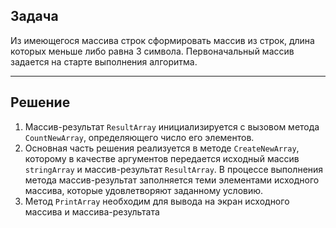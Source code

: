 ## Задача

Из имеющегося массива строк сформировать массив из строк, длина которых меньше либо равна 3 символа. 
Первоначальный массив задается на старте выполнения алгоритма.

------------------
## Решение
1. Массив-результат `ResultArray` инициализируется с вызовом метода `CountNewArray`, определяющего число его элементов.
2. Основная часть решения реализуется в методе `CreateNewArray`, которому в качестве аргументов передается исходный массив `stringArray` и массив-результат `ResultArray`. 
В процессе выполнения метода массив-результат заполняется теми элементами исходного массива, которые удовлетворяют заданному условию.
3. Метод `PrintArray` необходим для вывода на экран исходного массива и массива-результата

